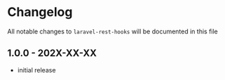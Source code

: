 # Changelog

All notable changes to `laravel-rest-hooks` will be documented in this file

## 1.0.0 - 202X-XX-XX

- initial release
